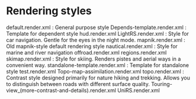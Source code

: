 Rendering styles
================

default.render.xml : General purpose style
Depends-template.render.xml : Template for dependent style
hud.render.xml
LightRS.render.xml : Style for car navigation. Gentle for the eyes in the night mode.
mapnik.render.xml : Old mapnik-style default rendering style
nautical.render.xml : Style for marine and river navigation
offroad.render.xml
regions.render.xml
skimap.render.xml : Style for skiing. Renders pistes and aerial ways in a convenient way.
standalone-template.render.xml : Template for standalone style
test.render.xml
Topo-map-assimilation.render.xml
topo.render.xml : Contrast style designed primarily for nature hiking and trekking. Allows you to distinguish between roads with different surface quality.
Touring-view_(more-contrast-and-details).render.xml
UniRS.render.xml